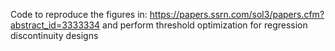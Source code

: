 Code to reproduce the figures in:
https://papers.ssrn.com/sol3/papers.cfm?abstract_id=3333334
and perform threshold optimization for regression discontinuity designs